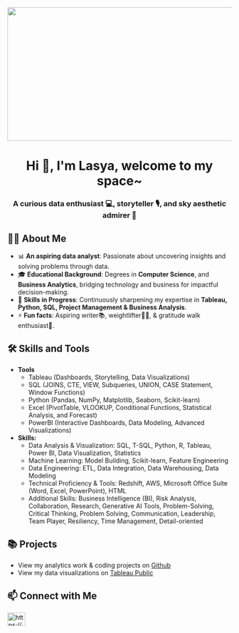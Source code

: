 <p align="center">
  <img width="1000" height="300" src="/plpso-feratures-data-business.jpg">
</p>

<h1 align="center">Hi 👋, I'm Lasya, welcome to my space~</h1>
<h3 align="center">A curious data enthusiast 💻, storyteller 🎙️, and sky aesthetic admirer 🌌</h3>

<h2>🙋‍♀️ About Me</h2>

- 📊 **An aspiring data analyst**: Passionate about uncovering insights and solving problems through data.
- 🎓 **Educational Background**: Degrees in **Computer Science**, and **Business Analytics**, bridging technology and business for impactful decision-making.
- 🌱 **Skills in Progress**: Continuously sharpening my expertise in **Tableau, Python, SQL, Project Management & Business Analysis**.
- ⚡ **Fun facts**: Aspiring writer📚, weightlifter🏋️‍♂️, & gratitude walk enthusiast🌿.

<h2>🛠 Skills and Tools</h2>

- **Tools**
  - Tableau (Dashboards, Storytelling, Data Visualizations)
  - SQL (JOINS, CTE, VIEW, Subqueries, UNION, CASE Statement, Window Functions)
  - Python (Pandas, NumPy, Matplotlib, Seaborn, Scikit-learn)
  - Excel (PivotTable, VLOOKUP, Conditional Functions, Statistical Analysis, and Forecast)
  - PowerBI (Interactive Dashboards, Data Modeling, Advanced Visualizations)
- **Skills:**
  -  Data Analysis & Visualization: SQL, T-SQL, Python, R, Tableau, Power BI, Data Visualization, Statistics
  -  Machine Learning: Model Building, Scikit-learn, Feature Engineering
  -  Data Engineering: ETL, Data Integration, Data Warehousing, Data Modeling
  -  Technical Proficiency & Tools: Redshift, AWS, Microsoft Office Suite (Word, Excel, PowerPoint), HTML
  -  Additional Skills: Business Intelligence (BI), Risk Analysis, Collaboration, Research, Generative AI Tools, Problem-Solving,   Critical Thinking, Problem Solving, Communication, Leadership, Team Player, Resiliency, Time Management, Detail-oriented

<h2>📚 Projects</h2>

- View my analytics work & coding projects on [Github](https://github.com/Lasya476/PortfolioProject)
- View my data visualizations on [Tableau Public](https://public.tableau.com/app/profile/lasya3731/vizzes)

<h2>📫 Connect with Me</h2>

<p align="left">
<a href="https://www.linkedin.com/in/lasya-devineni/" target="blank"><img align="center" src="https://raw.githubusercontent.com/rahuldkjain/github-profile-readme-generator/master/src/images/icons/Social/linked-in-alt.svg" alt="https://www.linkedin.com/in/lasya-devineni/" height="30" width="40" /></a>
